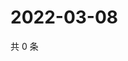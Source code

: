 # 2022-03-08

共 0 条

<!-- BEGIN WEIBO -->
<!-- 最后更新时间 Tue Mar 08 2022 04:13:05 GMT+0800 (China Standard Time) -->

<!-- END WEIBO -->
